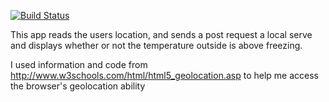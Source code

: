 [![Build Status](https://travis-ci.org/lindamariemummy/is-it-just-above-freezing.svg)](https://travis-ci.org/lindamariemummy/is-it-just-above-freezing)

This app reads the users location, and sends a post request a local serve and displays whether or not the temperature outside is above freezing.


I used information and code from
http://www.w3schools.com/html/html5_geolocation.asp
to help me access the browser's geolocation ability